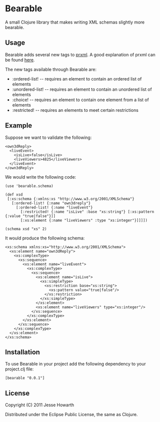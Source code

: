 Bearable
=======

A small Clojure library that makes writing XML schemas slightly more bearable.

Usage
-----
Bearable adds several new tags to [prxml](http://richhickey.github.com/clojure-contrib/prxml-api.html).
A good explanation of prxml can be found [here](http://nakkaya.com/2009/10/10/processing-xml-with-clojure/). 

The new tags available through Bearable are:

* :ordered-list! -- requires an element to contain an ordered list of elements
* :unordered-list! -- requires an element to contain an unordered list of elements
* :choice! -- requires an element to contain one element from a list of elements
* :restricted! -- requires an elements to meet certain restrictions


Example
-------

Suppose we want to validate the following:

    <own3dReply>
      <liveEvent>
        <isLive>false</isLive>
        <liveViewers>4825</liveViewers>
      </liveEvent>
    </own3dReply>

We would write the following code:
    
    (use 'bearable.schema)

    (def xsd 
     [:xs:schema {:xmlns:xs "http://www.w3.org/2001/XMLSchema"}
       [:ordered-list! {:name "own3dreply"}
         [:ordered-list! {:name "liveEvent"}
           [:restricted! {:name "isLive" :base "xs:string"} [:xs:pattern {:value "true|false"}]]
           [:xs:element {:name "liveViewers" :type "xs:integer"}]]]])

    (schema xsd "xs" 2)

It would produce the following schema:

    <xs:schema xmlns:xs="http://www.w3.org/2001/XMLSchema">
      <xs:element name="own3dReply">
        <xs:complexType>
          <xs:sequence>
            <xs:element name="liveEvent">
              <xs:complexType>
                <xs:sequence>
                  <xs:element name="isLive">
                    <xs:simpleType>
                      <xs:restriction base="xs:string">
                        <xs:pattern value="true|false"/>
                      </xs:restriction>
                    </xs:simpleType>
                  </xs:element>
                  <xs:element name="liveViewers" type="xs:integer"/>
                </xs:sequence>
              </xs:complexType>
            </xs:element>
          </xs:sequence>
        </xs:complexType>
      </xs:element>
    </xs:schema>

Installation
-------

To use Bearable in your project add the following dependency to your project.clj file:

    [bearable "0.0.1"]


License
-------

Copyright (C) 2011 Jesse Howarth

Distributed under the Eclipse Public License, the same as Clojure.
